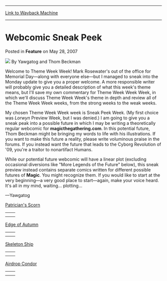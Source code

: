 
---
[Link to Wayback Machine](https://web.archive.org/web/20210502164303/https://magic.wizards.com/en/articles/archive/feature/webcomic-sneak-peek-2007-05-28)

[_metadata_:wayback_url]:- "https://magic.wizards.com/en/articles/archive/feature/webcomic-sneak-peek-2007-05-28"
[_metadata_:wayback_raw_url]:- "https://web.archive.org/web/20210502164303id_/https://magic.wizards.com/en/articles/archive/feature/webcomic-sneak-peek-2007-05-28"
[_metadata_:wayback_capture_timestamp]:- "2021-05-02 16:43:03+00:00"
[_metadata_:description]:- "Welcome to Theme Week Week! Mark Rosewater's out of the office for Memorial Day—along with everyone else—but I managed to sneak into the Monday update to give you a proper welcome. A more responsible writer will probably give you a detailed description of what this week's theme means, but I'll save my own commentary for Theme Week Week Week, in which we'll discuss Theme Week"
[_metadata_:generator]:- "Drupal 7 (http://drupal.org)"
[_metadata_:publish_date]:- "2007-05-28"
---


Webcomic Sneak Peek
===================



 Posted in **Feature**
 on May 28, 2007 






![](https://media.magic.wizards.com/styles/auth_small/public/generic-avatar-150_318.png)
By Yawgatog and Thom Beckman











Welcome to Theme Week Week! Mark Rosewater's out of the office for Memorial Day—along with everyone else—but I managed to sneak into the Monday update to give you a proper welcome. A more responsible writer will probably give you a detailed description of what this week's theme means, but I'll save my own commentary for Theme Week Week Week, in which we'll discuss Theme Week Week's theme in depth and review all of the Theme Week Week weeks, from the strong weeks to the weak weeks.

My chosen Theme Week Week week is Sneak Peek Week. (My first choice was *Lorwyn* Preview Week, but I was denied.) I am going to give you a sneak peak into a possible future in which I may be writing a theoretically regular webcomic for **magicthegathering.com**. In this potential future, Thom Beckman might be bringing my words to life with his illustrations. If you want to make this future a reality, please write voluminous praise in the forums. If you instead want the future that leads to the Cyborg Revolution of '09, you're a traitor to nonartifact Humans.

While our potential future webcomic will have a linear plot (excluding occasional diversions like "More Legends of the Future" below), this sneak preview instead contains separate comics written for different possible futures of **Magic**. You might recognize them. If you would like to start at the very beginning—a very good place to start—again, make your voice heard. It's all in my mind, waiting... plotting...

—Yawgatog

[Patrician's Scorn](http://gatherer.wizards.com/Pages/Card/Details.aspx?&name=Patrician%2527s%2BScorn)

|  |  |
| --- | --- |
|  |  |
|  |  |

  
  
[Edge of Autumn](http://gatherer.wizards.com/Pages/Card/Details.aspx?&name=Edge%2Bof%2BAutumn)

|  |  |
| --- | --- |
|  |  |
|  |  |

  
  
[Skeleton Ship](http://gatherer.wizards.com/Pages/Card/Details.aspx?&name=Skeleton%2BShip)

|  |  |
| --- | --- |
|  |  |
|  |  |

  
  
[Airdrop Condor](http://gatherer.wizards.com/Pages/Card/Details.aspx?&name=Airdrop%2BCondor)

|  |  |
| --- | --- |
|  |  |
|  |  |

  







